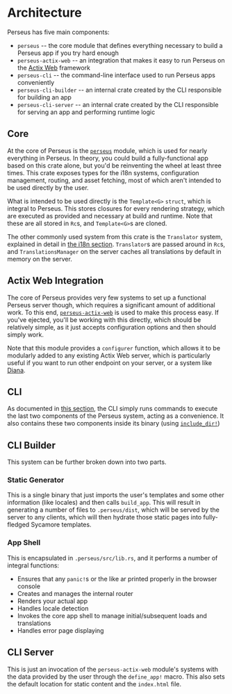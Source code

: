 # Architecture

Perseus has five main components:

-   `perseus` -- the core module that defines everything necessary to build a Perseus app if you try hard enough
-   `perseus-actix-web` -- an integration that makes it easy to run Perseus on the [Actix Web](https://actix.rs) framework
-   `perseus-cli` -- the command-line interface used to run Perseus apps conveniently
-   `perseus-cli-builder` -- an internal crate created by the CLI responsible for building an app
-   `perseus-cli-server` -- an internal crate created by the CLI responsible for serving an app and performing runtime logic

## Core

At the core of Perseus is the [`perseus`](https://docs.rs/perseus) module, which is used for nearly everything in Perseus. In theory, you could build a fully-functional app based on this crate alone, but you'd be reinventing the wheel at least three times. This crate exposes types for the i18n systems, configuration management, routing, and asset fetching, most of which aren't intended to be used directly by the user.

What is intended to be used directly is the `Template<G>` `struct`, which is integral to Perseus. This stores closures for every rendering strategy, which are executed as provided and necessary at build and runtime. Note that these are all stored in `Rc`s, and `Template<G>`s are cloned.

The other commonly used system from this crate is the `Translator` system, explained in detail in [the i18n section](../i18n/intro). `Translator`s are passed around in `Rc`s, and `TranslationsManager` on the server caches all translations by default in memory on the server.

## Actix Web Integration

The core of Perseus provides very few systems to set up a functional Perseus server though, which requires a significant amount of additional work. To this end, [`perseus-actix-web`](https://docs.rs/perseus-actix-web) is used to make this process easy. If you've ejected, you'll be working with this directly, which should be relatively simple, as it just accepts configuration options and then should simply work.

Note that this module provides a `configurer` function, which allows it to be modularly added to any existing Actix Web server, which is particularly useful if you want to run other endpoint on your server, or a system like [Diana](https://github.com/arctic-hen7/diana).

## CLI

As documented in [this section](../cli), the CLI simply runs commands to execute the last two components of the Perseus system, acting as a convenience. It also contains these two components inside its binary (using [`include_dir!`](https://github.com/Michael-F-Bryan/include_dir))

## CLI Builder

This system can be further broken down into two parts.

### Static Generator

This is a single binary that just imports the user's templates and some other information (like locales) and then calls `build_app`. This will result in generating a number of files to `.perseus/dist`, which will be served by the server to any clients, which will then hydrate those static pages into fully-fledged Sycamore templates.

### App Shell

This is encapsulated in `.perseus/src/lib.rs`, and it performs a number of integral functions:

-   Ensures that any `panic!`s or the like ar printed properly in the browser console
-   Creates and manages the internal router
-   Renders your actual app
-   Handles locale detection
-   Invokes the core app shell to manage initial/subsequent loads and translations
-   Handles error page displaying

## CLI Server

This is just an invocation of the `perseus-actix-web` module's systems with the data provided by the user through the `define_app!` macro. This also sets the default location for static content and the `index.html` file.
